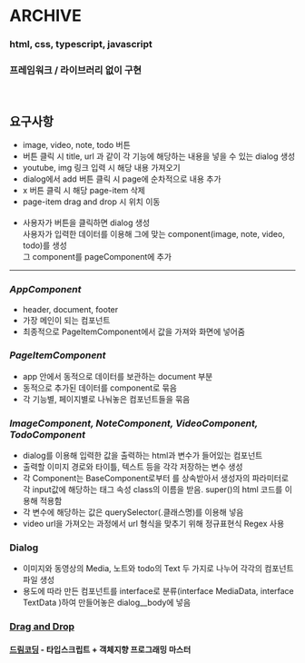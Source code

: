 # ARCHIVE

### html, css, typescript, javascript

### 프레임워크 / 라이브러리 없이 구현

<br/>

## **요구사항**

- image, video, note, todo 버튼
- 버튼 클릭 시 title, url 과 같이 각 기능에 해당하는 내용을 넣을 수 있는 dialog 생성
- youtube, img 링크 입력 시 해당 내용 가져오기
- dialog에서 add 버튼 클릭 시 page에 순차적으로 내용 추가
- x 버튼 클릭 시 해당 page-item 삭제
- page-item drag and drop 시 위치 이동
  <br/><br/>
- 사용자가 버튼을 클릭하면 dialog 생성
  <br/>사용자가 입력한 데이터를 이용해 그에 맞는 component(image, note, video, todo)를 생성
  <br/>그 component를 pageComponent에 추가

---

### _AppComponent_

- header, document, footer
- 가장 메인이 되는 컴포넌트
- 최종적으로 PageItemComponent에서 값을 가져와 화면에 넣어줌

### _PageItemComponent_

- app 안에서 동적으로 데이터를 보관하는 document 부분
- 동적으로 추가된 데이터를 component로 묶음
- 각 기능별, 페이지별로 나눠놓은 컴포넌트들을 묶음

### _ImageComponent, NoteComponent, VideoComponent, TodoComponent_

- dialog를 이용해 입력한 값을 출력하는 html과 변수가 들어있는 컴포넌트
- 출력할 이미지 경로와 타이틀, 텍스트 등을 각각 저장하는 변수 생성
- 각 Component는 BaseComponent로부터 <HTMLElement>를 상속받아서
  생성자의 파라미터로 각 input값에 해당하는 태그 속성 class의 이름을 받음.
  super()의 html 코드를 이용해 적용함
- 각 변수에 해당하는 값은 querySelector(.클래스명)를 이용해 넣음
- video url을 가져오는 과정에서 url 형식을 맞추기 위해 정규표현식 Regex 사용

### Dialog

- 이미지와 동영상의 Media, 노트와 todo의 Text 두 가지로 나누어 각각의 컴포넌트 파일 생성
- 용도에 따라 만든 컴포넌트를 interface로 분류(interface MediaData, interface TextData )하여 만들어놓은 dialog\_\_body에 넣음

### [Drag and Drop](https://developer.mozilla.org/ko/docs/Web/API/HTML_Drag_and_Drop_API)

#### [드림코딩](https://academy.dream-coding.com/) - 타입스크립트 + 객체지향 프로그래밍 마스터
